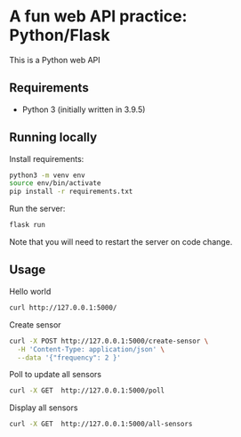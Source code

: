 # A fun web API practice: Python/Flask

This is a Python web API 

## Requirements

* Python 3 (initially written in 3.9.5)

## Running locally

Install requirements:

```sh
python3 -m venv env
source env/bin/activate
pip install -r requirements.txt
```

Run the server:

```sh
flask run
```

Note that you will need to restart the server on code change.

## Usage

Hello world

```sh
curl http://127.0.0.1:5000/
```

Create sensor

```sh
curl -X POST http://127.0.0.1:5000/create-sensor \
  -H 'Content-Type: application/json' \
  --data '{"frequency": 2 }'
```

Poll to update all sensors

```sh
curl -X GET  http://127.0.0.1:5000/poll
```

Display all sensors

```sh
curl -X GET  http://127.0.0.1:5000/all-sensors
```
